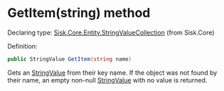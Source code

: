 <!--

Copyrights 2023 Sisk Framework - CypherPotato
Published under MIT license

!!! DO NOT EDIT THIS FILE !!!
This file was generated by a tool in the Sisk package. To edit the information in this documentation,
edit the XML documentation present in the Sisk source code.

-->


# GetItem(string) method

Declaring type: [Sisk.Core.Entity.StringValueCollection](/spec/Sisk.Core.Entity.StringValueCollection.md) (from Sisk.Core)


Definition:

```cs
public StringValue GetItem(string name)
```

Gets an <a href="/spec/Sisk.Core.Entity.StringValue.md">StringValue</a> from their key name. If the object was not found by their name, an empty non-null <a href="/spec/Sisk.Core.Entity.StringValue.md">StringValue</a> with no value is returned.


